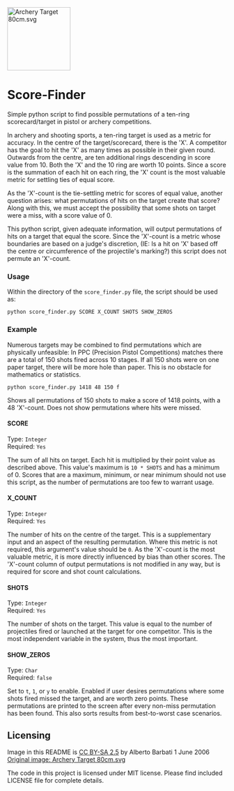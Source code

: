 <img src="https://upload.wikimedia.org/wikipedia/commons/d/d5/Archery_Target_80cm.svg" alt="Archery Target 80cm.svg" width="145" height="145">

# Score-Finder

Simple python script to find possible permutations of a ten-ring
scorecard/target in pistol or archery competitions.

In archery and shooting sports, a ten-ring target is used as a metric for
accuracy. In the centre of the target/scorecard, there is the 'X'. A competitor
has the goal to hit the 'X' as many times as possible in their given round.
Outwards from the centre, are ten additional rings descending in score value
from 10. Both the 'X' and the 10 ring are worth 10 points. Since a score is the
summation of each hit on each ring, the 'X' count is the most valuable metric
for settling ties of equal score.

As the 'X'-count is the tie-settling metric for scores of equal value, another
question arises: what permutations of hits on the target create that score?
Along with this, we must accept the possibility that some shots on target were
a miss, with a score value of 0.

This python script, given adequate information, will output permutations of
hits on a target that equal the score. Since the 'X'-count is a metric whose
boundaries are based on a judge's discretion, (IE: Is a hit on 'X' based off
the centre or circumference of the projectile's marking?) this script does not
permute an 'X'-count.

### Usage

Within the directory of the `score_finder.py` file, the script should be used
as:

`python score_finder.py SCORE X_COUNT SHOTS SHOW_ZEROS`

### Example

Numerous targets may be combined to find permutations which are physically
unfeasible: In PPC (Precision Pistol Competitions) matches there are a total
of 150 shots fired across 10 stages. If all 150 shots were on one paper target,
there will be more hole than paper. This is no obstacle for mathematics or
statistics.

```
python score_finder.py 1418 48 150 f
```
Shows all permutations of 150 shots to make a score of 1418 points, with a 48
'X'-count. Does not show permutations where hits were missed.

#### SCORE

Type: `Integer`  
Required: `Yes`

The sum of all hits on target. Each hit is multiplied by their point value as
described above. This value's maximum is `10 * SHOTS` and has a minimum of 0.
Scores that are a maximum, minimum, or near minimum should not use this script,
as the number of permutations are too few to warrant usage.

#### X_COUNT

Type: `Integer`  
Required: `Yes`

The number of hits on the centre of the target. This is a supplementary input
and an aspect of the resulting permutation. Where this metric is not required,
this argument's value should be `0`. As the 'X'-count is the most valuable
metric, it is more directly influenced by bias than other scores. The 'X'-count
column of output permutations is not modified in any way, but is required for
score and shot count calculations.

#### SHOTS

Type: `Integer`  
Required: `Yes`

The number of shots on the target. This value is equal to the number of
projectiles fired or launched at the target for one competitor. This is the
most independent variable in the system, thus the most important.

#### SHOW_ZEROS

Type: `Char`  
Required: `false`

Set to `t`, `1`, or `y` to enable. Enabled if user desires permutations where
some shots fired missed the target, and are worth zero points.
These permutations are printed to the screen after every non-miss permutation
has been found. This also sorts results from best-to-worst case scenarios.



## Licensing
Image in this README is [CC BY-SA 2.5](https://creativecommons.org/licenses/by-sa/2.5/) by Alberto Barbati
1 June 2006
[Original image: Archery Target 80cm.svg](https://commons.wikimedia.org/wiki/File:Archery_Target_80cm.svg)



The code in this project is licensed under MIT license. Please find included LICENSE file for complete details.
